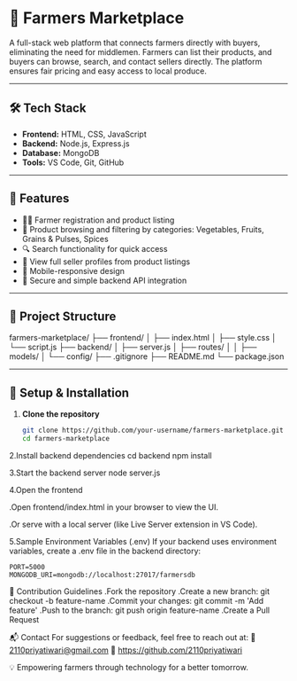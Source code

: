# 🌾 Farmers Marketplace

A full-stack web platform that connects farmers directly with buyers, eliminating the need for middlemen. Farmers can list their products, and buyers can browse, search, and contact sellers directly. The platform ensures fair pricing and easy access to local produce.

---

## 🛠 Tech Stack

- **Frontend:** HTML, CSS, JavaScript
- **Backend:** Node.js, Express.js
- **Database:** MongoDB
- **Tools:** VS Code, Git, GitHub

---

## 🚀 Features

- 👨‍🌾 Farmer registration and product listing
- 🛒 Product browsing and filtering by categories: Vegetables, Fruits, Grains & Pulses, Spices
- 🔍 Search functionality for quick access
- 👤 View full seller profiles from product listings
- 📱 Mobile-responsive design
- 🔐 Secure and simple backend API integration

---

## 📂 Project Structure

farmers-marketplace/
├── frontend/
│ ├── index.html
│ ├── style.css
│ └── script.js
├── backend/
│ ├── server.js
│ ├── routes/
│
│ ├── models/
│ └── config/
├── .gitignore
├── README.md
└── package.json


---

## 🔧 Setup & Installation

1. **Clone the repository**
   ```bash
   git clone https://github.com/your-username/farmers-marketplace.git
   cd farmers-marketplace

2.Install backend dependencies
   cd backend
npm install

3.Start the backend server
  node server.js

4.Open the frontend

   .Open frontend/index.html in your browser to view the UI.

   .Or serve with a local server (like Live Server extension in VS Code).

5.Sample Environment Variables (.env)
  If your backend uses environment variables, create a .env file in the backend directory:
    
    PORT=5000
    MONGODB_URI=mongodb://localhost:27017/farmersdb

🙌 Contribution Guidelines
.Fork the repository
.Create a new branch: git checkout -b feature-name
.Commit your changes: git commit -m 'Add feature'
.Push to the branch: git push origin feature-name
.Create a Pull Request    

📬 Contact
For suggestions or feedback, feel free to reach out at:
📧 2110priyatiwari@gmail.com
🔗 https://github.com/2110priyatiwari

💡 Empowering farmers through technology for a better tomorrow.
   


